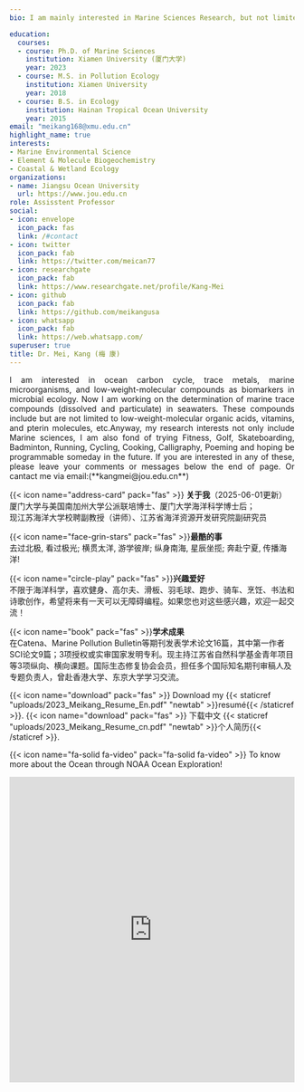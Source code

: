 ```yaml
--- 
bio: I am mainly interested in Marine Sciences Research, but not limited to Fitness, Golf, Skateboarding, Badminton, Running, Cycling, Cooking, Calligraphy, Poeming and maybe programmable in the future.

education:
  courses:
  - course: Ph.D. of Marine Sciences
    institution: Xiamen University (厦门大学)
    year: 2023
  - course: M.S. in Pollution Ecology
    institution: Xiamen University 
    year: 2018
  - course: B.S. in Ecology
    institution: Hainan Tropical Ocean University
    year: 2015
email: "meikang168@xmu.edu.cn"
highlight_name: true
interests:
- Marine Environmental Science
- Element & Molecule Biogeochemistry 
- Coastal & Wetland Ecology
organizations:
- name: Jiangsu Ocean University
  url: https://www.jou.edu.cn
role: Assisstent Professor
social:
- icon: envelope
  icon_pack: fas
  link: /#contact
- icon: twitter
  icon_pack: fab
  link: https://twitter.com/meican77
- icon: researchgate
  icon_pack: fab
  link: https://www.researchgate.net/profile/Kang-Mei
- icon: github
  icon_pack: fab
  link: https://github.com/meikangusa
- icon: whatsapp
  icon_pack: fab
  link: https://web.whatsapp.com/
superuser: true
title: Dr. Mei, Kang (梅 康)
---
```

<p style="text-align:justify">I am interested in ocean carbon cycle, trace metals, marine microorganisms, and low-weight-molecular compounds as biomarkers in microbial ecology. Now I am working on the determination of marine trace compounds (dissolved and particulate) in seawaters. These compounds include but are not limited to low-weight-molecular organic acids, vitamins, and pterin molecules, etc.Anyway, my research interests not only include Marine sciences, I am also fond of trying Fitness, Golf, Skateboarding, Badminton, Running, Cycling, Cooking, Calligraphy, Poeming and hoping be programmable someday in the future. If you are interested in any of these, please leave your comments or messages below the end of page. Or cantact me via email:(**kangmei@jou.edu.cn**)</p>

{{< icon name="address-card" pack="fas" >}} **关于我**（2025-06-01更新）<br>
厦门大学与美国南加州大学公派联培博士、厦门大学海洋科学博士后；<br>现江苏海洋大学校聘副教授（讲师）、江苏省海洋资源开发研究院副研究员

{{< icon name="face-grin-stars" pack="fas" >}}**最酷的事**<br>
去过北极, 看过极光; 横贯太洋, 游学彼岸; 纵身南海, 星辰坐揽; 奔赴宁夏, 传播海洋!

{{< icon name="circle-play" pack="fas" >}}**兴趣爱好**<br>
不限于海洋科学，喜欢健身、高尔夫、滑板、羽毛球、跑步、骑车、烹饪、书法和诗歌创作，希望将来有一天可以无障碍编程。如果您也对这些感兴趣，欢迎一起交流！

{{< icon name="book" pack="fas" >}}**学术成果**<br>
在Catena、Marine Pollution Bulletin等期刊发表学术论文16篇，其中第一作者SCI论文9篇；3项授权或实审国家发明专利。现主持江苏省自然科学基金青年项目等3项纵向、横向课题。国际生态修复协会会员，担任多个国际知名期刊审稿人及专题负责人，曾赴香港大学、东京大学学习交流。



{{< icon name="download" pack="fas" >}} Download my {{< staticref "uploads/2023_Meikang_Resume_En.pdf" "newtab" >}}resumé{{< /staticref >}}.   {{< icon name="download" pack="fas" >}} 下载中文 {{< staticref "uploads/2023_Meikang_Resume_cn.pdf" "newtab" >}}个人简历{{< /staticref >}}.  

{{< icon name="fa-solid fa-video" pack="fa-solid fa-video" >}} To know more about the Ocean through NOAA Ocean Exploration!

<div style="justify-content: center; display: flex;">
<iframe width="960" height="540" 
  src="https://oceanexplorer.noaa.gov/video_playlist.html"
  frameborder="0" allow="accelerometer; autoplay; encrypted-media;
  gyroscope; picture-in-picture" allowfullscreen>
  </iframe>


